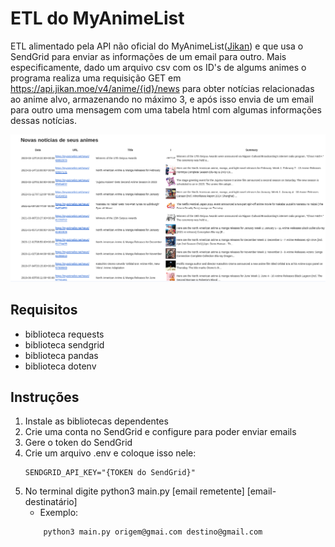 # ETL do MyAnimeList

ETL alimentado pela API não oficial do MyAnimeList([Jikan](https://docs.api.jikan.moe/)) e que usa o SendGrid para enviar
as informações de um email para outro. Mais especificamente, dado um arquivo csv com os ID's de algums animes o 
programa realiza uma requisição GET em https://api.jikan.moe/v4/anime/{id}/news para obter notícias relacionadas ao anime
alvo, armazenando no máximo 3, e após isso envia de um email para outro uma mensagem com uma tabela html com algumas informações 
dessas notícias.

![ScreenShot](https://github.com/ThiagoFBastos/ETL-MyAnimeList/blob/main/screenshot.png)

## Requisitos
- biblioteca requests
- biblioteca sendgrid
- biblioteca pandas
- biblioteca dotenv

## Instruções

1. Instale as bibliotecas dependentes
2. Crie uma conta no SendGrid e configure para poder enviar emails
3. Gere o token do SendGrid
4. Crie um arquivo .env e coloque isso nele:
	```
	SENDGRID_API_KEY="{TOKEN do SendGrid}"
	```
5. No terminal digite python3 main.py [email remetente] [email-destinatário]
	- Exemplo:
	```
		python3 main.py origem@gmai.com destino@gmail.com
	``` 
